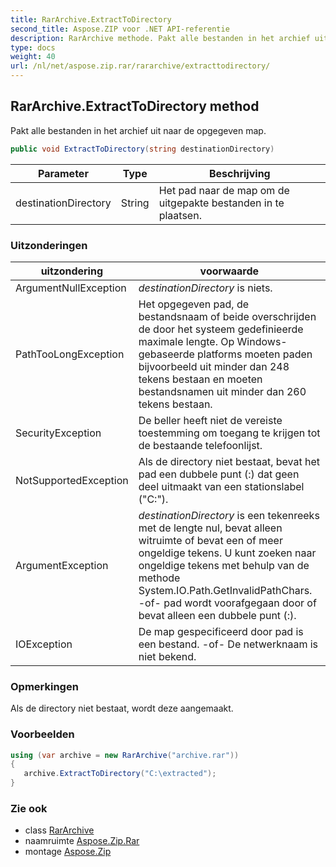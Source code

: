 ```yaml
---
title: RarArchive.ExtractToDirectory
second_title: Aspose.ZIP voor .NET API-referentie
description: RarArchive methode. Pakt alle bestanden in het archief uit naar de opgegeven map.
type: docs
weight: 40
url: /nl/net/aspose.zip.rar/rararchive/extracttodirectory/
---
```

## RarArchive.ExtractToDirectory method

Pakt alle bestanden in het archief uit naar de opgegeven map.

```csharp
public void ExtractToDirectory(string destinationDirectory)
```

| Parameter | Type | Beschrijving |
| --- | --- | --- |
| destinationDirectory | String | Het pad naar de map om de uitgepakte bestanden in te plaatsen. |

### Uitzonderingen

| uitzondering | voorwaarde |
| --- | --- |
| ArgumentNullException | *destinationDirectory* is niets. |
| PathTooLongException | Het opgegeven pad, de bestandsnaam of beide overschrijden de door het systeem gedefinieerde maximale lengte. Op Windows-gebaseerde platforms moeten paden bijvoorbeeld uit minder dan 248 tekens bestaan en moeten bestandsnamen uit minder dan 260 tekens bestaan. |
| SecurityException | De beller heeft niet de vereiste toestemming om toegang te krijgen tot de bestaande telefoonlijst. |
| NotSupportedException | Als de directory niet bestaat, bevat het pad een dubbele punt (:) dat geen deel uitmaakt van een stationslabel ("C:\"). |
| ArgumentException | *destinationDirectory* is een tekenreeks met de lengte nul, bevat alleen witruimte of bevat een of meer ongeldige tekens. U kunt zoeken naar ongeldige tekens met behulp van de methode System.IO.Path.GetInvalidPathChars. -of- pad wordt voorafgegaan door of bevat alleen een dubbele punt (:). |
| IOException | De map gespecificeerd door pad is een bestand. -of- De netwerknaam is niet bekend. |

### Opmerkingen

Als de directory niet bestaat, wordt deze aangemaakt.

### Voorbeelden

```csharp
using (var archive = new RarArchive("archive.rar")) 
{ 
   archive.ExtractToDirectory("C:\extracted");
}
```

### Zie ook

* class [RarArchive](../)
* naamruimte [Aspose.Zip.Rar](../../rararchive/)
* montage [Aspose.Zip](../../../)


